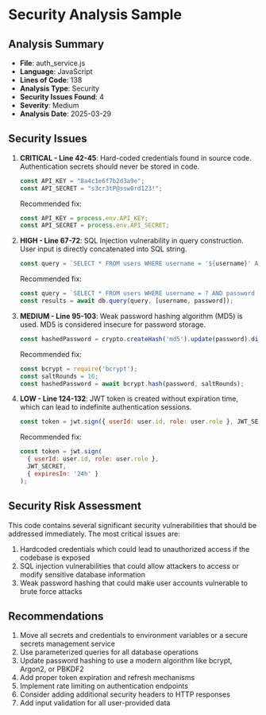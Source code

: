 # Security Analysis Sample

## Analysis Summary
- **File**: auth_service.js
- **Language**: JavaScript
- **Lines of Code**: 138
- **Analysis Type**: Security
- **Security Issues Found**: 4
- **Severity**: Medium
- **Analysis Date**: 2025-03-29

## Security Issues

1. **CRITICAL - Line 42-45**: Hard-coded credentials found in source code. Authentication secrets should never be stored in code.
   ```javascript
   const API_KEY = "8a4c1e6f7b2d3a9e";
   const API_SECRET = "s3cr3tP@ssw0rd123!";
   ```
   
   Recommended fix:
   ```javascript
   const API_KEY = process.env.API_KEY;
   const API_SECRET = process.env.API_SECRET;
   ```

2. **HIGH - Line 67-72**: SQL Injection vulnerability in query construction. User input is directly concatenated into SQL string.
   ```javascript
   const query = `SELECT * FROM users WHERE username = '${username}' AND password = '${password}'`;
   ```
   
   Recommended fix:
   ```javascript
   const query = `SELECT * FROM users WHERE username = ? AND password = ?`;
   const results = await db.query(query, [username, password]);
   ```

3. **MEDIUM - Line 95-103**: Weak password hashing algorithm (MD5) is used. MD5 is considered insecure for password storage.
   ```javascript
   const hashedPassword = crypto.createHash('md5').update(password).digest('hex');
   ```
   
   Recommended fix:
   ```javascript
   const bcrypt = require('bcrypt');
   const saltRounds = 10;
   const hashedPassword = await bcrypt.hash(password, saltRounds);
   ```

4. **LOW - Line 124-132**: JWT token is created without expiration time, which can lead to indefinite authentication sessions.
   ```javascript
   const token = jwt.sign({ userId: user.id, role: user.role }, JWT_SECRET);
   ```
   
   Recommended fix:
   ```javascript
   const token = jwt.sign(
     { userId: user.id, role: user.role },
     JWT_SECRET,
     { expiresIn: '24h' }
   );
   ```

## Security Risk Assessment

This code contains several significant security vulnerabilities that should be addressed immediately. The most critical issues are:

1. Hardcoded credentials which could lead to unauthorized access if the codebase is exposed
2. SQL injection vulnerabilities that could allow attackers to access or modify sensitive database information
3. Weak password hashing that could make user accounts vulnerable to brute force attacks

## Recommendations

1. Move all secrets and credentials to environment variables or a secure secrets management service
2. Use parameterized queries for all database operations
3. Update password hashing to use a modern algorithm like bcrypt, Argon2, or PBKDF2
4. Add proper token expiration and refresh mechanisms
5. Implement rate limiting on authentication endpoints
6. Consider adding additional security headers to HTTP responses
7. Add input validation for all user-provided data
